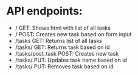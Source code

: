 # API endpoints:

- / GET: Shows html with list of all tasks
- / POST: Creates new task based on form input
- /tasks GET: Returns list of all tasks
- /tasks/<id> GET: Returns task based on id
- /tasks/post_task POST: Creates new task
- /tasks/<id> PUT: Updates task name based on id
- /tasks/<id> PUT: Removes task based on id
